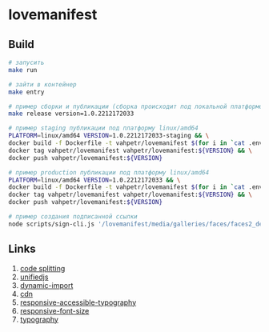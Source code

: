 # lovemanifest

## Build

```sh
# запусить
make run

# зайти в контейнер
make entry

# пример сборки и публикации (сборка происходит под локальной платформой)
make release version=1.0.2212172033

# пример staging публикации под платформу linux/amd64
PLATFORM=linux/amd64 VERSION=1.0.2212172033-staging && \
docker build -f Dockerfile -t vahpetr/lovemanifest $(for i in `cat .env`; do out+="--build-arg $i " ; done; echo $out;out="") . --progress=plain --platform ${PLATFORM} && \
docker tag vahpetr/lovemanifest vahpetr/lovemanifest:${VERSION} && \
docker push vahpetr/lovemanifest:${VERSION}

# пример production публикации под платформу linux/amd64
PLATFORM=linux/amd64 VERSION=1.0.2212172033 && \
docker build -f Dockerfile -t vahpetr/lovemanifest $(for i in `cat .env.production.local`; do out+="--build-arg $i " ; done; echo $out;out="") . --progress=plain --platform ${PLATFORM} && \
docker tag vahpetr/lovemanifest vahpetr/lovemanifest:${VERSION} && \
docker push vahpetr/lovemanifest:${VERSION}

# пример создания подписанной ссылки
node scripts/sign-cli.js '/lovemanifest/media/galleries/faces/faces2_desk.jpg' '/wm:0.3:soea:16:16:0.15'
```

## Links

1. [code splitting](https://nextjs.org/docs/migrating/from-react-router#code-splitting)
2. [unifiedjs](https://unifiedjs.com/learn/)
3. [dynamic-import](https://nextjs.org/docs/advanced-features/dynamic-import)
4. [cdn](https://imgix.com/)
5. [responsive-accessible-typography](https://blog.eleven-labs.com/en/responsive-accessible-typography/)
6. [responsive-font-size](https://matthewjamestaylor.com/responsive-font-size)
7. [typography](https://web.dev/learn/design/typography/)
